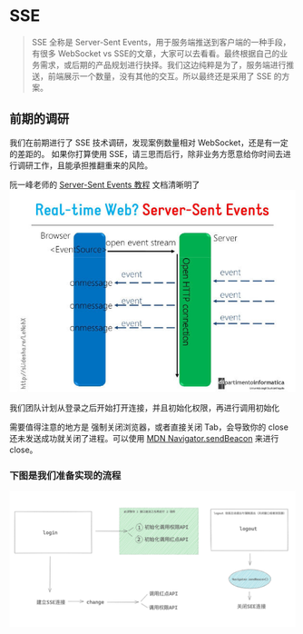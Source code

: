 # SSE
> SSE 全称是 Server-Sent Events，用于服务端推送到客户端的一种手段，有很多 WebSocket vs SSE的文章，大家可以去看看。最终根据自己的业务需求，或后期的产品规划进行抉择。我们这边纯粹是为了，服务端进行推送，前端展示一个数量，没有其他的交互。所以最终还是采用了 SSE 的方案。

## 前期的调研
我们在前期进行了 SSE 技术调研，发现案例数量相对 WebSocket，还是有一定的差距的。
如果你打算使用 SSE，请三思而后行，除非业务方愿意给你时间去进行调研工作，且能承担推翻重来的风险。

阮一峰老师的 [Server-Sent Events 教程](http://www.ruanyifeng.com/blog/2017/05/server-sent_events.html) 文档清晰明了
![](../../../public/images/bg2017052702.jpeg)

我们团队计划从登录之后开始打开连接，并且初始化权限，再进行调用初始化

需要值得注意的地方是 强制关闭浏览器，或者直接关闭 Tab，会导致你的 close 还未发送成功就关闭了进程。可以使用 [MDN Navigator.sendBeacon](https://developer.mozilla.org/zh-CN/docs/Web/API/Navigator/sendBeacon) 来进行 close。

### 下图是我们准备实现的流程
![调研结果](../../../public/images/WX20220512-140446.png)

